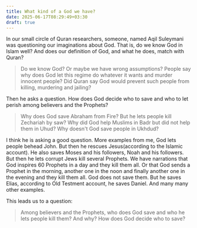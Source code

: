 ```yaml
---
title: What kind of a God we have?
date: 2025-06-17T08:29:49+03:30
draft: true
---
```


In our small circle of Quran researchers, someone, named Aqil Suleymani was questioning our imaginations about God. That is, do we know God in Islam well? And does our definition of God, and what he does, match with Quran?

> Do we know God? Or maybe we have wrong assumptions? People say why does God let this regime do whatever it wants and murder innocent people? Did Quran say God would prevent such people from killing, murdering and jailing?

Then he asks a question. How does God decide who to save and who to let perish among believers and the Prophets?

> Why does God save Abraham from Fire? But he lets people kill Zechariah by saw? Why did God help Muslims in Badr but did not help them in Uhud? Why doesn't God save people in Ukhdud?

I think he is asking a good question. More examples from me, God lets people behead John. But then he rescues Jesus(according to the Islamic account). He also saves Moses and his followers, Noah and his followers. But then he lets corrupt Jews kill several Prophets. We have narrations that God inspires 60 Prophets in a day and they kill them all. Or that God sends a Prophet in the morning, another one in the noon and finally another one in the evening and they kill them all. God does not save them. But he saves Elias, according to Old Testment account, he saves Daniel. And many many other examples.

This leads us to a question:

> Among believers and the Prophets, who does God save and who he lets people kill them? And why? How does God decide who to save?